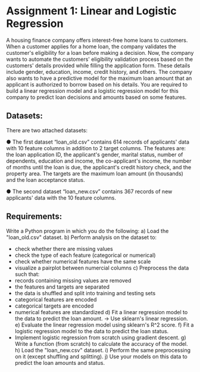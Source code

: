 # Assignment 1: Linear and Logistic Regression

A housing finance company offers interest-free home loans to customers.
When a customer applies for a home loan, the company validates the
customer's eligibility for a loan before making a decision.
Now, the company wants to automate
the customers' eligibility validation
process based on the customers' details
provided while filling the application
form. These details include gender,
education, income, credit history, and
others. The company also wants to have
a predictive model for the maximum
loan amount that an applicant is
authorized to borrow based on his details.
You are required to build a linear regression model and a logistic regression
model for this company to predict loan decisions and amounts based on
some features.

## Datasets:

There are two attached datasets:

● The first dataset “loan_old.csv” contains 614 records of applicants' data
with 10 feature columns in addition to 2 target columns. The features
are: the loan application ID, the applicant's gender, marital status,
number of dependents, education and income, the co-applicant's
income, the number of months until the loan is due, the applicant's
credit history check, and the property area. The targets are the
maximum loan amount (in thousands) and the loan acceptance status.

● The second dataset “loan_new.csv” contains 367 records of new
applicants' data with the 10 feature columns.


## Requirements:

Write a Python program in which you do the following:
a) Load the "loan_old.csv" dataset.
b) Perform analysis on the dataset to:
- check whether there are missing values
- check the type of each feature (categorical or numerical)
- check whether numerical features have the same scale
- visualize a pairplot between numercial columns
c) Preprocess the data such that:
- records containing missing values are removed
- the features and targets are separated
- the data is shuffled and split into training and testing sets
- categorical features are encoded
- categorical targets are encoded
- numerical features are standardized
d) Fit a linear regression model to the data to predict the loan amount.
-> Use sklearn's linear regression.
e) Evaluate the linear regression model using sklearn's R^2 score.
f) Fit a logistic regression model to the data to predict the loan status.
- Implement logistic regression from scratch using gradient descent.
g) Write a function (from scratch) to calculate the accuracy of the model.
h) Load the "loan_new.csv" dataset.
i) Perform the same preprocessing on it (except shuffling and splitting).
j) Use your models on this data to predict the loan amounts and status.

